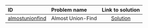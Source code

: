 | ID | Problem name | Link to solution |
|:---|:---|:---:|
| [almostunionfind](https://open.kattis.com/problems/almostunionfind) | Almost Union-Find | [Solution](https://github.com/versenyi98/kattis-solutions/tree/main/solutions/Almost%20Union-Find)|
